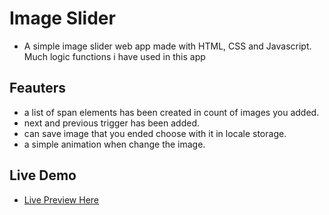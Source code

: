 # Image Slider

- A simple image slider web app made with HTML, CSS and Javascript. Much logic functions i have used in this app

## Feauters

- a list of span elements has been created in count of images you added.
- next and previous trigger has been added.
- can save image that you ended choose with it in locale storage.
- a simple animation when change the image.

## Live Demo

- [Live Preview Here](https://image-slider-mo3bassias-projects.vercel.app)
